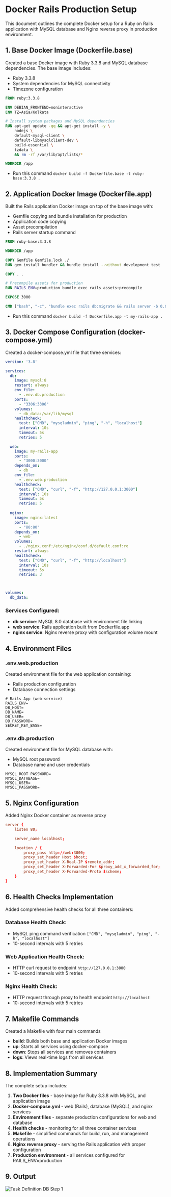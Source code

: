 # Docker Rails Production Setup

This document outlines the complete Docker setup for a Ruby on Rails application with MySQL database and Nginx reverse proxy in production environment.

## 1. Base Docker Image (Dockerfile.base)

Created a base Docker image with Ruby 3.3.8 and MySQL database dependencies. The base image includes:

- Ruby 3.3.8
- System dependencies for MySQL connectivity
- Timezone configuration
```Dockerfile
FROM ruby:3.3.8

ENV DEBIAN_FRONTEND=noninteractive
ENV TZ=Asia/Kolkata

# Install system packages and MySQL dependencies
RUN apt-get update -qq && apt-get install -y \
    nodejs \
    default-mysql-client \
    default-libmysqlclient-dev \
    build-essential \
    tzdata \
    && rm -rf /var/lib/apt/lists/*

WORKDIR /app

```
- Run this command `docker build -f Dockerfile.base -t ruby-base:3.3.8 . `

## 2. Application Docker Image (Dockerfile.app)

Built the Rails application Docker image on top of the base image with:

- Gemfile copying and bundle installation for production
- Application code copying
- Asset precompilation
- Rails server startup command

```Dockerfile
FROM ruby-base:3.3.8

WORKDIR /app

COPY Gemfile Gemfile.lock ./
RUN gem install bundler && bundle install --without development test

COPY . .

# Precompile assets for production
RUN RAILS_ENV=production bundle exec rails assets:precompile

EXPOSE 3000

CMD ["bash", "-c", "bundle exec rails db:migrate && rails server -b 0.0.0.0"]

```
- Run this command `docker build -f Dockerfile.app -t my-rails-app . `

## 3. Docker Compose Configuration (docker-compose.yml)

Created a docker-compose.yml file that three services:
```yaml
version: '3.8'

services:
  db:
    image: mysql:8
    restart: always
    env_file:
      - .env.db.production
    ports:
      - "3306:3306"
    volumes:
      - db_data:/var/lib/mysql
    healthcheck:
      test: ["CMD", "mysqladmin", "ping", "-h", "localhost"]
      interval: 10s
      timeout: 5s
      retries: 5

  web:
    image: my-rails-app 
    ports:
      - "3000:3000"
    depends_on:
      - db
    env_file:
      - .env.web.production
    healthcheck:
      test: ["CMD", "curl", "-f", "http://127.0.0.1:3000"]
      interval: 10s
      timeout: 5s
      retries: 5
  
  nginx:
    image: nginx:latest
    ports:
      - "80:80"
    depends_on:
      - web
    volumes:
      - ./nginx.conf:/etc/nginx/conf.d/default.conf:ro
    restart: always
    healthcheck:
      test: ["CMD", "curl", "-f", "http://localhost"]
      interval: 10s
      timeout: 5s
      retries: 3



volumes:
  db_data:

```

### Services Configured:
- **db service**: MySQL 8.0 database with environment file linking 
- **web service**: Rails application built from Dockerfile.app
- **nginx service**: Nginx reverse proxy with configuration volume mount

## 4. Environment Files

### .env.web.production
Created environment file for the web application containing:
- Rails production configuration
- Database connection settings
```env
# Rails App (web service)
RAILS_ENV=
DB_HOST=
DB_NAME=
DB_USER=
DB_PASSWORD=
SECRET_KEY_BASE=
```

### .env.db.production
Created environment file for MySQL database with:
- MySQL root password
- Database name and user credentials
```env
MYSQL_ROOT_PASSWORD=
MYSQL_DATABASE=
MYSQL_USER=
MYSQL_PASSWORD=
```

## 5. Nginx Configuration

Added Nginx Docker container as reverse proxy 

```conf
server {
    listen 80;

    server_name localhost;

    location / {
        proxy_pass http://web:3000;
        proxy_set_header Host $host;
        proxy_set_header X-Real-IP $remote_addr;
        proxy_set_header X-Forwarded-For $proxy_add_x_forwarded_for;
        proxy_set_header X-Forwarded-Proto $scheme;
    }
}

```

## 6. Health Checks Implementation

Added comprehensive health checks for all three containers:

### Database Health Check:
- MySQL ping command verification `["CMD", "mysqladmin", "ping", "-h", "localhost"]`
- 10-second intervals with 5 retries

### Web Application Health Check:
- HTTP curl request to  endpoint `http://127.0.0.1:3000`
- 10-second intervals with 5 retries

### Nginx Health Check:
- HTTP request through proxy to health endpoint `http://localhost`
- 10-second intervals with 5 retries

## 7. Makefile Commands

Created a Makefile with four main commands 
- **build**: Builds both base and application Docker images
- **up**: Starts all services using docker-compose
- **down**: Stops all services and removes containers
- **logs**: Views real-time logs from all services


## 8. Implementation Summary

The complete setup includes:

1. **Two Docker files** - base image for Ruby 3.3.8 with MySQL, and application image
2. **Docker-compose.yml** -  web (Rails), database (MySQL), and nginx services
3. **Environment files** - separate production configurations for web and database
4. **Health checks** - monitoring for all three container services
5. **Makefile** - simplified commands for build, run, and management operations
6. **Nginx reverse proxy** - serving the Rails application with proper configuration
7. **Production environment** - all services configured for RAILS_ENV=production

## 9. Output 
![Task Definition DB Step 1](images/buggy-app.png)
